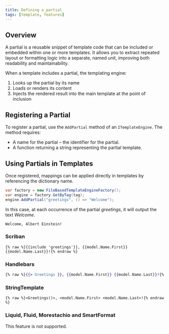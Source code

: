 ```yaml
---
title: Defining a partial
tags: [template, features]
---
```

## Overview

A partial is a reusable snippet of template code that can be included or embedded within one or more templates. It allows you to extract repeated layout or formatting logic into a separate, named unit, improving both readability and maintainability.

When a template includes a partial, the templating engine:

1. Looks up the partial by its name
2. Loads or renders its content
3. Injects the rendered result into the main template at the point of inclusion

## Registering a Partial

To register a partial, use the `AddPartial` method of an `ITemplateEngine`. The method requires:

- A name for the partial – the identifier for the partial.
- A function returning a string representing the partial template.

## Using Partials in Templates

Once registered, mappings can be applied directly in templates by referencing the dictionary name.

```csharp
var factory = new FileBasedTemplateEngineFactory();
var engine = factory.GetByTag(tag);
engine.AddPartial("greetings", () => "Welcome");
```

In this case, at each occurrence of the partial *greetings*, it will output the text *Welcome*.

```text
Welcome, Albert Einstein!
```

### Scriban

```liquid
{% raw %}{{include 'greetings'}}, {{model.Name.First}} {{model.Name.Last}}!{% endraw %}
```

### Handlebars

```handlebars
{% raw %}{{> Greetings }}, {{model.Name.First}} {{model.Name.Last}}!{% endraw %}
```

### StringTemplate

```text
{% raw %}<Greetings()>, <model.Name.First> <model.Name.Last>!{% endraw %}
```

### Liquid, Fluid, Morestachio and SmartFormat

This feature is not supported.
